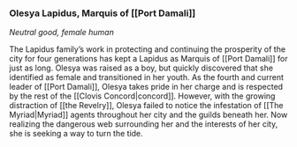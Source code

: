 ### Olesya Lapidus, Marquis of [[Port Damali]]

_Neutral good, female human_

The Lapidus family’s work in protecting and continuing the prosperity of the city for four generations has kept a Lapidus as Marquis of [[Port Damali]] for just as long. Olesya was raised as a boy, but quickly discovered that she identified as female and transitioned in her youth. As the fourth and current leader of [[Port Damali]], Olesya takes pride in her charge and is respected by the rest of the [[Clovis Concord|concord]]. However, with the growing distraction of [[the Revelry]], Olesya failed to notice the infestation of [[The Myriad|Myriad]] agents throughout her city and the guilds beneath her. Now realizing the dangerous web surrounding her and the interests of her city, she is seeking a way to turn the tide.